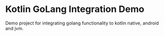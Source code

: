 # Kotlin GoLang Integration Demo

Demo project for integrating golang functionality to kotlin native, android and jvm.


